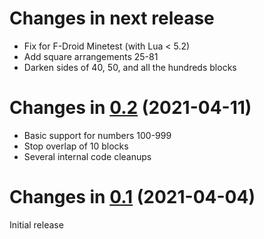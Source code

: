 Changes in next release
=======================

 * Fix for F-Droid Minetest (with Lua < 5.2)
 * Add square arrangements 25-81
 * Darken sides of 40, 50, and all the hundreds blocks

Changes in [0.2](https://github.com/amalon/minetest-numeracy/releases/tag/v0.2) (2021-04-11)
==============

 * Basic support for numbers 100-999
 * Stop overlap of 10 blocks
 * Several internal code cleanups

Changes in [0.1](https://github.com/amalon/minetest-numeracy/releases/tag/v0.1) (2021-04-04)
============================================================================================
Initial release
